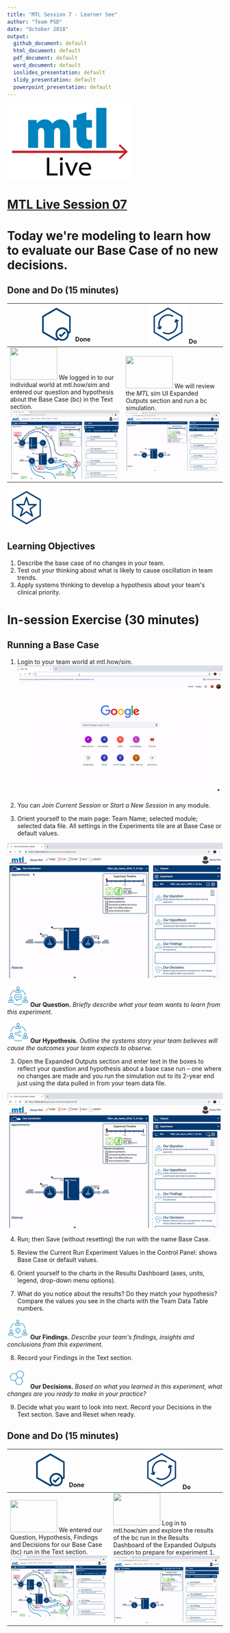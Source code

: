 ```yaml
--- 
title: "MTL Session 7 - Learner See"
author: "Team PSD"
date: "October 2018"
output: 
  github_document: default
  html_document: default
  pdf_document: default
  word_document: default
  ioslides_presentation: default
  slidy_presentation: default
  powerpoint_presentation: default
---
```


<img src = "https://github.com/lzim/teampsd/blob/master/resources/logos/mtl_live_sq_sm.png"
     height = "175" width = "290">  

# [MTL Live Session 07](https://github.com/lzim/teampsd/blob/master/mtl_facilitate_workgroup/mtl_live_guide/mtl_live_session07_see.Rmd "MTL Live Session 07")


# Today we're modeling to learn how to evaluate our Base Case of no new decisions.


## Done and Do (15 minutes)
<!-- Do/Done Tables -->
| <img src = "https://github.com/lzim/teampsd/blob/master/resources/icons/done.png" height = "80" width = "80"> **Done** | <img src = "https://github.com/lzim/teampsd/blob/master/resources/icons/do.png" height = "90" width = "90"> **Do** |
| --- | --- | 
| [<img src = "https://raw.githubusercontent.com/lzim/teampsd/master/resources/logos/mtl_how_sim.png" height = "75" width = "110">](http://mtl.how/sim) We logged in to our individual world at mtl.how/sim and entered our question and hypothesis about the Base Case (bc) in the Text section.  ![](https://raw.githubusercontent.com/lzim/teampsd/sdp_2018_11_21/resources/gifs/sim_ui_5.gif) | [<img src = "https://raw.githubusercontent.com/lzim/teampsd/master/resources/logos/mtl_how_sim.png" height = "75" width = "110">](http://mtl.how/sim) We will review the _MTL_ sim UI Expanded Outputs section and run a bc simulation.![](https://raw.githubusercontent.com/lzim/teampsd/master/resources/gifs/sim_ui_9.gif)| 

<!-- Learning Objectives Icon --> 
<img src = "https://github.com/lzim/teampsd/blob/master/resources/icons/learning_objectives.png" height = "90" width = "90" style ="display: inline-block"/> 

## Learning Objectives

1. Describe the base case of no changes in your team.
2. Test out your thinking about what is likely to cause oscillation in team trends.
3. Apply systems thinking to develop a hypothesis about your team's clinical priority.

# In-session Exercise (30 minutes)

## Running a Base Case

1. Login to your team world at mtl.how/sim.
![](https://raw.githubusercontent.com/lzim/teampsd/master/resources/gifs/sim_ui_1.gif)

2. You can *Join Current Session* or *Start a New Session* in any module.

2.	Orient yourself to the main page: Team Name; selected module; selected data file.  All settings in the Experiments tile are at Base Case or default values. 

![](https://raw.githubusercontent.com/lzim/teampsd/master/resources/gifs/sim_ui_2.gif)

[<img src = "https://raw.githubusercontent.com/lzim/teampsd/master/resources/icons/mtl_question.png" height = "50" width = "50" style = "display: inline-block"/>](http://mtl.how/sim) **Our Question.** *Briefly describe what your team wants to learn from this experiment.* 

[<img src = "https://raw.githubusercontent.com/lzim/teampsd/master/resources/icons/mtl_hypothesis.png" height = "50" width = "50" style = "display: inline-block"/>](http://mtl.how/sim) **Our Hypothesis.** *Outline the systems story your team believes will cause the outcomes your team expects to observe.*

3.	Open the Expanded Outputs section and enter text in the boxes to reflect your question and hypothesis about a base case run – one where no changes are made and you run the simulation out to its 2-year end just using the data pulled in from your team data file. 

![](https://raw.githubusercontent.com/lzim/teampsd/master/resources/gifs/sim_ui_9.gif)

4.	Run; then Save (without resetting) the run with the name Base Case.

5.	Review the Current Run Experiment Values in the Control Panel: shows Base Case or default values.

6.	Orient yourself to the charts in the Results Dashboard (axes, units, legend, drop-down menu options).

7.	What do you notice about the results? Do they match your hypothesis? Compare the values you see in the charts with the Team Data Table numbers.

[<img src = "https://raw.githubusercontent.com/lzim/teampsd/master/resources/icons/mtl_findings.png" height = "50" width = "50" style = "display: inline-block"/>](http://mtl.how/sim) **Our Findings.** *Describe your team's findings, insights and conclusions from this experiment.*   

8.	Record your Findings in the Text section.

[<img src = "https://raw.githubusercontent.com/lzim/teampsd/master/resources/icons/mtl_decisions.png" height = "50" width = "50" style = "display: inline-block"/>](http://mtl.how/sim) **Our Decisions.** *Based on what you learned in this experiment, what changes are you ready to make in your practice?*  

9.	Decide what you want to look into next. Record your Decisions in the Text section. Save and Reset when ready.
 

## Done and Do (15 minutes)
<!-- Do/Done Tables -->
| <img src = "https://github.com/lzim/teampsd/blob/master/resources/icons/done.png" height = "80" width = "80"> **Done** | <img src = "https://github.com/lzim/teampsd/blob/master/resources/icons/do.png" height = "90" width = "90"> **Do** |
| --- | --- | 
| [<img src = "https://raw.githubusercontent.com/lzim/teampsd/master/resources/logos/mtl_how_sim.png" height = "75" width = "110">](http://mtl.how/sim) We entered our Question, Hypothesis, Findings and Decisions for our Base Case (bc) run in the Text section. ![](https://raw.githubusercontent.com/lzim/teampsd/master/resources/gifs/sim_ui_5.gif)| [<img src = "https://raw.githubusercontent.com/lzim/teampsd/master/resources/logos/mtl_how_sim.png" height = "75" width = "110">](http://mtl.how/sim) Log in to mtl.how/sim and explore the results of the bc run in the Results Dashboard of the Expanded Outputs section to prepare for experiment 1. ![](https://raw.githubusercontent.com/lzim/teampsd/master/resources/gifs/sim_ui_9.gif)|
